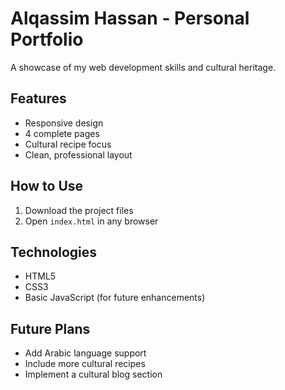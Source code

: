 # Alqassim Hassan - Personal Portfolio

A showcase of my web development skills and cultural heritage.

## Features
- Responsive design
- 4 complete pages
- Cultural recipe focus
- Clean, professional layout

## How to Use
1. Download the project files
2. Open `index.html` in any browser

## Technologies
- HTML5
- CSS3
- Basic JavaScript (for future enhancements)

## Future Plans
- Add Arabic language support
- Include more cultural recipes
- Implement a cultural blog section